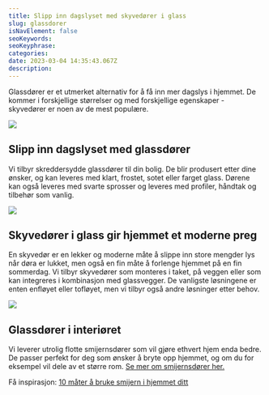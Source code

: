 ```yaml
---
title: Slipp inn dagslyset med skyvedører i glass
slug: glassdorer
isNavElement: false
seoKeywords: 
seoKeyphrase: 
categories: 
date: 2023-03-04 14:35:43.067Z
description: 
---
```


Glassdører er et utmerket alternativ for å få inn mer dagslys i hjemmet. De kommer i forskjellige størrelser og med forskjellige egenskaper - skyvedører er noen av de mest populære.



![](https://cdn.sanity.io/images/csbn9wp4/transformed-data/6b736275f764d156bb84b0169e67ae630f6d6d2f-5000x3000.jpg)

## Slipp inn dagslyset med glassdører

Vi tilbyr skreddersydde glassdører til din bolig. De blir produsert etter dine ønsker, og kan leveres med klart, frostet, sotet eller farget glass. Dørene kan også leveres med svarte sprosser og leveres med profiler, håndtak og tilbehør som vanlig.



![](https://cdn.sanity.io/images/csbn9wp4/transformed-data/81bd494f8ee5b2e4ab80109189ca6c703027239e-5000x3000.jpg)

## Skyvedører i glass gir hjemmet et moderne preg

En skyvedør er en lekker og moderne måte å slippe inn store mengder lys når døra er lukket, men også en fin måte å forlenge hjemmet på en fin sommerdag. Vi tilbyr skyvedører som monteres i taket, på veggen eller som kan integreres i kombinasjon med glassvegger. De vanligste løsningene er enten enfløyet eller tofløyet, men vi tilbyr også andre løsninger etter behov.



![](https://cdn.sanity.io/images/csbn9wp4/transformed-data/713b1f48dc395555a2f80f5d22f0513cd1320ff1-1002x800.jpg)

## Glassdører i interiøret

Vi leverer utrolig flotte smijernsdører som vil gjøre ethvert hjem enda bedre. De passer perfekt for deg som ønsker å bryte opp hjemmet, og om du for eksempel vil dele av et større rom. [Se mer om smijernsdører her.](/smijernsdor)

Få inspirasjon: [10 måter å bruke smijern i hjemmet ditt](/10-mater-a-bruke-smijern-i-ditt-hjem)
